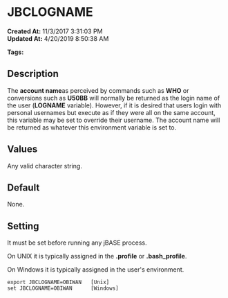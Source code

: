 # JBCLOGNAME

**Created At:** 11/3/2017 3:31:03 PM  
**Updated At:** 4/20/2019 8:50:38 AM  

**Tags:**
<badge text='accounts' vertical='middle' />

## Description

The **account name**as perceived by commands such as **WHO** or conversions such as **U50BB** will normally be returned as the login name of the user (**LOGNAME** variable). However, if it is desired that users login with personal usernames but execute as if they were all on the same account, this variable may be set to override their username. The account name will be returned as whatever this environment variable is set to.



## Values

Any valid character string.



## Default

None.



## Setting

It must be set before running any jBASE process.

On UNIX it is typically assigned in the **.profile** or **.bash\_profile**.

On Windows it is typically assigned in the user's environment.

```
export JBCLOGNAME=OBIWAN   [Unix]
set JBCLOGNAME=OBIWAN      [Windows]
```


